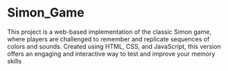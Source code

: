 # Simon_Game
This project is a web-based implementation of the classic Simon game, where players are challenged to remember and replicate sequences of colors and sounds. Created using HTML, CSS, and JavaScript, this version offers an engaging and interactive way to test and improve your memory skills
